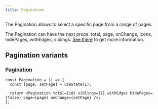 ```yaml
---
title: Pagination
---
```


The Pagination allows to select a specific page from a range of pages.

The Pagination can have the next props: total, page, onChange, icons, hidePages, withEdges, siblings. [See there](/storybook/?path=/docs/core-pagination--docs) to get more information.

## Pagination variants

### [Pagination](/storybook/?path=/story/core-pagination--default-pagination)

```tsx
const Pagination = () => {
  const [page, setPage] = useState(1);

  return <Pagination total={10} siblings={1} withEdges hidePages={false} page={page} onChange={setPage} />;
};
```
